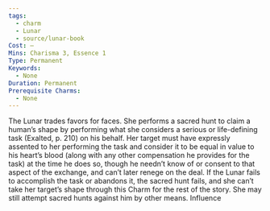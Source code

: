 ```yaml
---
tags:
  - charm
  - Lunar
  - source/lunar-book
Cost: —
Mins: Charisma 3, Essence 1
Type: Permanent
Keywords:
  - None
Duration: Permanent
Prerequisite Charms:
  - None
---
```

The Lunar trades favors for faces. She performs a sacred hunt to claim a human’s shape by performing what she considers a serious or life-defining task (Exalted, p. 210) on his behalf. Her target must have expressly assented to her performing the task and consider it to be equal in value to his heart’s blood (along with any other compensation he provides for the task) at the time he does so, though he needn’t know of or consent to that aspect of the exchange, and can’t later renege on the deal. If the Lunar fails to accomplish the task or abandons it, the sacred hunt fails, and she can’t take her target’s shape through this Charm for the rest of the story. She may still attempt sacred hunts against him by other means. Influence